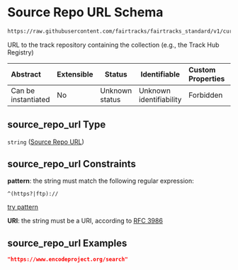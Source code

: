 # Source Repo URL Schema

```txt
https://raw.githubusercontent.com/fairtracks/fairtracks_standard/v1/current/json/schema/fairtracks.schema.json#/properties/collection_info/properties/source_repo_url
```

URL to the track repository containing the collection (e.g., the Track Hub Registry)


| Abstract            | Extensible | Status         | Identifiable            | Custom Properties | Additional Properties | Access Restrictions | Defined In                                                                               |
| :------------------ | ---------- | -------------- | ----------------------- | :---------------- | --------------------- | ------------------- | ---------------------------------------------------------------------------------------- |
| Can be instantiated | No         | Unknown status | Unknown identifiability | Forbidden         | Allowed               | none                | [fairtracks.schema.json\*](../json/schema/fairtracks.schema.json "open original schema") |

## source_repo_url Type

`string` ([Source Repo URL](fairtracks-properties-track-collection-info-properties-source-repo-url.md))

## source_repo_url Constraints

**pattern**: the string must match the following regular expression: 

```regexp
^(https?|ftp)://
```

[try pattern](https://regexr.com/?expression=%5E(https%3F%7Cftp)%3A%2F%2F "try regular expression with regexr.com")

**URI**: the string must be a URI, according to [RFC 3986](https://tools.ietf.org/html/rfc4291 "check the specification")

## source_repo_url Examples

```json
"https://www.encodeproject.org/search"
```
